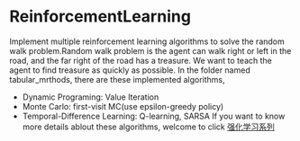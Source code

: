 # ReinforcementLearning
  Implement multiple reinforcement learning algorithms to solve the random walk problem.Random walk problem is the agent can walk right or left in the road, and the far right of the road has a treasure. We want to teach the agent to find treasure as quickly as possible.
  In the folder named tabular_mrthods, there are these implemented algorithms,
- Dynamic Programing: Value Iteration
- Monte Carlo: first-visit MC(use epsilon-greedy policy)
- Temporal-Difference Learning: Q-learning, SARSA
  If you want to know more details ablout these algorithms, welcome to click [强化学习系列](https://www.jianshu.com/p/5b3b180bf8c1)

